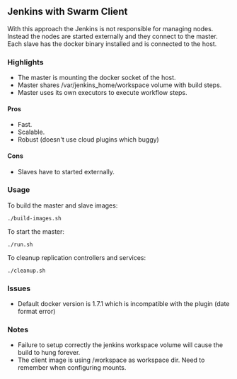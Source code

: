 Jenkins with Swarm Client
-------------------------

With this approach the Jenkins is not responsible for managing nodes.
Instead the nodes are started externally and they connect to the master.
Each slave has the docker binary installed and is connected to the host.

### Highlights
- The master is mounting the docker socket of the host.
- Master shares /var/jenkins_home/workspace volume with build steps.
- Master uses its own executors to execute workflow steps.

#### Pros
- Fast.
- Scalable.
- Robust (doesn't use cloud plugins which buggy)

#### Cons
- Slaves have to started externally.

### Usage

To build the master and slave images:

    ./build-images.sh

To start the master:

    ./run.sh

To cleanup replication controllers and services:

    ./cleanup.sh


### Issues

- Default docker version is 1.7.1 which is incompatible with the plugin (date format error)


### Notes

- Failure to setup correctly the jenkins workspace volume will cause the build to hung forever.
- The client image is using /workspace as workspace dir. Need to remember when configuring mounts.

